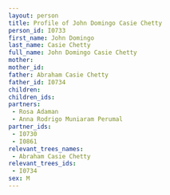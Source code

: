 ```yaml
---
layout: person
title: Profile of John Domingo Casie Chetty
person_id: I0733
first_name: John Domingo
last_name: Casie Chetty
full_name: John Domingo Casie Chetty
mother: 
mother_id: 
father: Abraham Casie Chetty
father_id: I0734
children:
children_ids:
partners:
 - Rosa Adaman
 - Anna Rodrigo Muniaram Perumal
partner_ids:
 - I0730
 - I0861
relevant_trees_names:
 - Abraham Casie Chetty
relevant_trees_ids:
 - I0734
sex: M
---
```


